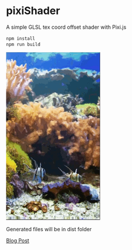 # pixiShader
A simple GLSL tex coord offset shader with Pixi.js 
```
npm install 
npm run build 
```

![](waterShader.gif)

Generated files will be in dist folder

[Blog Post](https://myunitynotes.wordpress.com/2020/01/04/shaders-with-pixi-js/)
